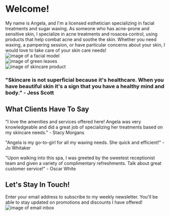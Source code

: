 # Welcome!
My name is Angela, and I'm a licensed esthetician specializing in facial treatments and sugar waxing. As someone who has acne-prone and sensitive skin, I specialize in acne treatments and rosacea control, using products that help combat acne and soothe the skin. Whether you need waxing, a pampering session, or have particular concerns about your skin, I would love to take care of your skin care needs!
<br>
![image of a facial model](https://assets.lummi.ai/assets/QmTktuhaCqdoptyyZ2bjqbiS6gENWTQRJcHLoakNuj8Xju?auto=format&w=1500)
<br>
![image of green leaves](https://images.unsplash.com/photo-1503149779833-1de50ebe5f8a?q=80&w=2448&auto=format&fit=crop&ixlib=rb-4.0.3&ixid=M3wxMjA3fDB8MHxwaG90by1wYWdlfHx8fGVufDB8fHx8fA%3D%3D)
<br>
![image of skincare product](https://images.unsplash.com/photo-1552046122-03184de85e08?q=80&w=2487&auto=format&fit=crop&ixlib=rb-4.0.3&ixid=M3wxMjA3fDB8MHxwaG90by1wYWdlfHx8fGVufDB8fHx8fA%3D%3D)
### "Skincare is not superficial because it's healthcare. When you have beautiful skin it's a sign that you have a healthy mind and body." - Jess Scott

## What Clients Have To Say

"I love the amenities and services offered here! Angela was very knowledgeable and did a great job of specializing her treatments based on my skincare needs." - Stacy Morgans
<br>

"Angela is my go-to-girl for all my waxing needs. She quick and efficient!" - Jo Whitaker
<br>

"Upon walking into this spa, I was greeted by the sweetest receptionist team and given a variety of complimentary refreshments. Talk about great customer service!" - Oscar White

## Let's Stay In Touch!
Enter your email address to subscribe to my weekly newsletter. You'll be able to stay updated on promotions and discounts I have offered!
![image of email inbox](https://images.unsplash.com/photo-1603539279542-e7cf76a92801?q=80&w=2371&auto=format&fit=crop&ixlib=rb-4.0.3&ixid=M3wxMjA3fDB8MHxwaG90by1wYWdlfHx8fGVufDB8fHx8fA%3D%3D)